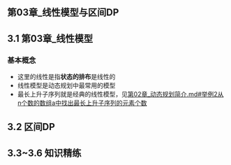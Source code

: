 ## 第03章_线性模型与区间DP
## 3.1 第03章_线性模型
### 基本概念
+ 这里的线性是指**状态的排布**是线性的
+ 线性模型是动态规划中最常用的模型
+ 最长上升子序列就是经典的线性模型，见[第02章_动态规划简介.md#举例2从n个数的数组a中找出最长上升子序列的元素个数](第02章_动态规划简介.md#举例2从n个数的数组an中找出最长上升子序列的元素个数)

## 3.2 区间DP
## 3.3~3.6 知识精练